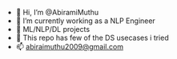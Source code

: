 - 👋 Hi, I’m @AbiramiMuthu
- 👀 I’m currently working as a NLP Engineer
- 🌱 ML/NLP/DL projects
- 💞️ This repo has few of the DS usecases i tried
- 📫 abiraimuthu2009@gmail.com

<!---
AbiramiMuthu/AbiramiMuthu is a ✨ special ✨ repository because its `README.md` (this file) appears on your GitHub profile.
You can click the Preview link to take a look at your changes.
--->
